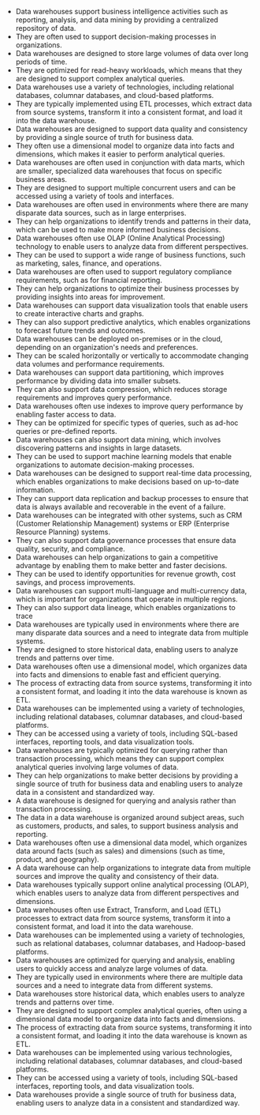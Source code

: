 * Data warehouses support business intelligence activities such as reporting, analysis, and data mining by providing a centralized repository of data.
* They are often used to support decision-making processes in organizations.
* Data warehouses are designed to store large volumes of data over long periods of time.
* They are optimized for read-heavy workloads, which means that they are designed to support complex analytical queries.
* Data warehouses use a variety of technologies, including relational databases, columnar databases, and cloud-based platforms.
* They are typically implemented using ETL processes, which extract data from source systems, transform it into a consistent format, and load it into the data warehouse.
* Data warehouses are designed to support data quality and consistency by providing a single source of truth for business data.
* They often use a dimensional model to organize data into facts and dimensions, which makes it easier to perform analytical queries.
* Data warehouses are often used in conjunction with data marts, which are smaller, specialized data warehouses that focus on specific business areas.
* They are designed to support multiple concurrent users and can be accessed using a variety of tools and interfaces.
* Data warehouses are often used in environments where there are many disparate data sources, such as in large enterprises.
* They can help organizations to identify trends and patterns in their data, which can be used to make more informed business decisions.
* Data warehouses often use OLAP (Online Analytical Processing) technology to enable users to analyze data from different perspectives.
* They can be used to support a wide range of business functions, such as marketing, sales, finance, and operations.
* Data warehouses are often used to support regulatory compliance requirements, such as for financial reporting.
* They can help organizations to optimize their business processes by providing insights into areas for improvement.
* Data warehouses can support data visualization tools that enable users to create interactive charts and graphs.
* They can also support predictive analytics, which enables organizations to forecast future trends and outcomes.
* Data warehouses can be deployed on-premises or in the cloud, depending on an organization's needs and preferences.
* They can be scaled horizontally or vertically to accommodate changing data volumes and performance requirements.
* Data warehouses can support data partitioning, which improves performance by dividing data into smaller subsets.
* They can also support data compression, which reduces storage requirements and improves query performance.
* Data warehouses often use indexes to improve query performance by enabling faster access to data.
* They can be optimized for specific types of queries, such as ad-hoc queries or pre-defined reports.
* Data warehouses can also support data mining, which involves discovering patterns and insights in large datasets.
* They can be used to support machine learning models that enable organizations to automate decision-making processes.
* Data warehouses can be designed to support real-time data processing, which enables organizations to make decisions based on up-to-date information.
* They can support data replication and backup processes to ensure that data is always available and recoverable in the event of a failure.
* Data warehouses can be integrated with other systems, such as CRM (Customer Relationship Management) systems or ERP (Enterprise Resource Planning) systems.
* They can also support data governance processes that ensure data quality, security, and compliance.
* Data warehouses can help organizations to gain a competitive advantage by enabling them to make better and faster decisions.
* They can be used to identify opportunities for revenue growth, cost savings, and process improvements.
* Data warehouses can support multi-language and multi-currency data, which is important for organizations that operate in multiple regions.
* They can also support data lineage, which enables organizations to trace
* Data warehouses are typically used in environments where there are many disparate data sources and a need to integrate data from multiple systems.
* They are designed to store historical data, enabling users to analyze trends and patterns over time.
* Data warehouses often use a dimensional model, which organizes data into facts and dimensions to enable fast and efficient querying.
* The process of extracting data from source systems, transforming it into a consistent format, and loading it into the data warehouse is known as ETL.
* Data warehouses can be implemented using a variety of technologies, including relational databases, columnar databases, and cloud-based platforms.
* They can be accessed using a variety of tools, including SQL-based interfaces, reporting tools, and data visualization tools.
* Data warehouses are typically optimized for querying rather than transaction processing, which means they can support complex analytical queries involving large volumes of data.
* They can help organizations to make better decisions by providing a single source of truth for business data and enabling users to analyze data in a consistent and standardized way.
* A data warehouse is designed for querying and analysis rather than transaction processing.
* The data in a data warehouse is organized around subject areas, such as customers, products, and sales, to support business analysis and reporting.
* Data warehouses often use a dimensional data model, which organizes data around facts (such as sales) and dimensions (such as time, product, and geography).
* A data warehouse can help organizations to integrate data from multiple sources and improve the quality and consistency of their data.
* Data warehouses typically support online analytical processing (OLAP), which enables users to analyze data from different perspectives and dimensions.
* Data warehouses often use Extract, Transform, and Load (ETL) processes to extract data from source systems, transform it into a consistent format, and load it into the data warehouse.
* Data warehouses can be implemented using a variety of technologies, such as relational databases, columnar databases, and Hadoop-based platforms.
* Data warehouses are optimized for querying and analysis, enabling users to quickly access and analyze large volumes of data.
* They are typically used in environments where there are multiple data sources and a need to integrate data from different systems.
* Data warehouses store historical data, which enables users to analyze trends and patterns over time.
* They are designed to support complex analytical queries, often using a dimensional data model to organize data into facts and dimensions.
* The process of extracting data from source systems, transforming it into a consistent format, and loading it into the data warehouse is known as ETL.
* Data warehouses can be implemented using various technologies, including relational databases, columnar databases, and cloud-based platforms.
* They can be accessed using a variety of tools, including SQL-based interfaces, reporting tools, and data visualization tools.
* Data warehouses provide a single source of truth for business data, enabling users to analyze data in a consistent and standardized way.
